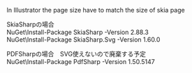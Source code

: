 In Illustrator the page size have to match the size of skia page </br>

SkiaSharpの場合 </br>
NuGet\Install-Package SkiaSharp -Version 2.88.3 </br>
NuGet\Install-Package SkiaSharp.Svg -Version 1.60.0 </br>

PDFSharpの場合　SVG使えないので廃棄する予定 </br>
NuGet\Install-Package PdfSharp -Version 1.50.5147
